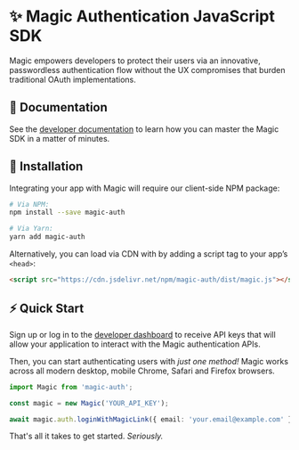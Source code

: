 # ✨  Magic Authentication JavaScript SDK

Magic empowers developers to protect their users via an innovative, passwordless authentication flow without the UX compromises that burden traditional OAuth implementations.

## 📖  Documentation

See the [developer documentation](https://docs.magic.link) to learn how you can master the Magic SDK in a matter of minutes.

## 🔗  Installation

Integrating your app with Magic will require our client-side NPM package:

```bash
# Via NPM:
npm install --save magic-auth

# Via Yarn:
yarn add magic-auth
```

Alternatively, you can load via CDN with by adding a script tag to your app’s `<head>`:

```html
<script src="https://cdn.jsdelivr.net/npm/magic-auth/dist/magic.js"></script>
```

## ⚡️  Quick Start

Sign up or log in to the [developer dashboard](https://dashboard.magic.link) to receive API keys that will allow your application to interact with the Magic authentication APIs.

Then, you can start authenticating users with _just one method!_ Magic works across all modern desktop, mobile Chrome, Safari and Firefox browsers.

```ts
import Magic from 'magic-auth';

const magic = new Magic('YOUR_API_KEY');

await magic.auth.loginWithMagicLink({ email: 'your.email@example.com' });
```

That's all it takes to get started. _Seriously._
